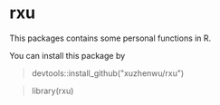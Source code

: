 # rxu

This packages contains some personal functions in R.

You can install this package by
> devtools::install_github("xuzhenwu/rxu")

> library(rxu)

